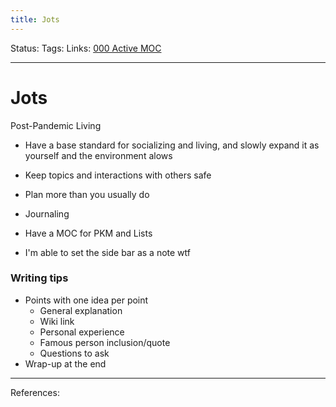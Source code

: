 ```yaml
---
title: Jots
---
```

Status:
Tags:
Links: [000 Active MOC](out/000-active-moc.md)
___
# Jots
Post-Pandemic Living
- Have a base standard for socializing and living, and slowly expand it as yourself and the environment alows
- Keep topics and interactions with others safe
- Plan more than you usually do
- Journaling

- Have a MOC for PKM and Lists

- I'm able to set the side bar as a note wtf
### Writing tips
- Points with one idea per point
	- General explanation
	- Wiki link
	- Personal experience
	- Famous person inclusion/quote
	- Questions to ask
- Wrap-up at the end
___
References: